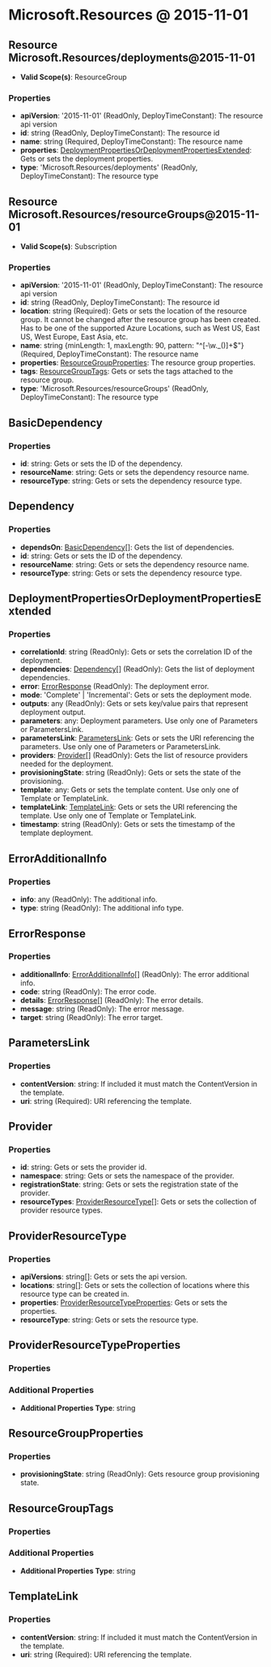 # Microsoft.Resources @ 2015-11-01

## Resource Microsoft.Resources/deployments@2015-11-01
* **Valid Scope(s)**: ResourceGroup
### Properties
* **apiVersion**: '2015-11-01' (ReadOnly, DeployTimeConstant): The resource api version
* **id**: string (ReadOnly, DeployTimeConstant): The resource id
* **name**: string (Required, DeployTimeConstant): The resource name
* **properties**: [DeploymentPropertiesOrDeploymentPropertiesExtended](#deploymentpropertiesordeploymentpropertiesextended): Gets or sets the deployment properties.
* **type**: 'Microsoft.Resources/deployments' (ReadOnly, DeployTimeConstant): The resource type

## Resource Microsoft.Resources/resourceGroups@2015-11-01
* **Valid Scope(s)**: Subscription
### Properties
* **apiVersion**: '2015-11-01' (ReadOnly, DeployTimeConstant): The resource api version
* **id**: string (ReadOnly, DeployTimeConstant): The resource id
* **location**: string (Required): Gets or sets the location of the resource group. It cannot be changed after the resource group has been created. Has to be one of the supported Azure Locations, such as West US, East US, West Europe, East Asia, etc.
* **name**: string {minLength: 1, maxLength: 90, pattern: "^[-\w\._\(\)]+$"} (Required, DeployTimeConstant): The resource name
* **properties**: [ResourceGroupProperties](#resourcegroupproperties): The resource group properties.
* **tags**: [ResourceGroupTags](#resourcegrouptags): Gets or sets the tags attached to the resource group.
* **type**: 'Microsoft.Resources/resourceGroups' (ReadOnly, DeployTimeConstant): The resource type

## BasicDependency
### Properties
* **id**: string: Gets or sets the ID of the dependency.
* **resourceName**: string: Gets or sets the dependency resource name.
* **resourceType**: string: Gets or sets the dependency resource type.

## Dependency
### Properties
* **dependsOn**: [BasicDependency](#basicdependency)[]: Gets the list of dependencies.
* **id**: string: Gets or sets the ID of the dependency.
* **resourceName**: string: Gets or sets the dependency resource name.
* **resourceType**: string: Gets or sets the dependency resource type.

## DeploymentPropertiesOrDeploymentPropertiesExtended
### Properties
* **correlationId**: string (ReadOnly): Gets or sets the correlation ID of the deployment.
* **dependencies**: [Dependency](#dependency)[] (ReadOnly): Gets the list of deployment dependencies.
* **error**: [ErrorResponse](#errorresponse) (ReadOnly): The deployment error.
* **mode**: 'Complete' | 'Incremental': Gets or sets the deployment mode.
* **outputs**: any (ReadOnly): Gets or sets key/value pairs that represent deployment output.
* **parameters**: any: Deployment parameters. Use only one of Parameters or ParametersLink.
* **parametersLink**: [ParametersLink](#parameterslink): Gets or sets the URI referencing the parameters. Use only one of Parameters or ParametersLink.
* **providers**: [Provider](#provider)[] (ReadOnly): Gets the list of resource providers needed for the deployment.
* **provisioningState**: string (ReadOnly): Gets or sets the state of the provisioning.
* **template**: any: Gets or sets the template content. Use only one of Template or TemplateLink.
* **templateLink**: [TemplateLink](#templatelink): Gets or sets the URI referencing the template. Use only one of Template or TemplateLink.
* **timestamp**: string (ReadOnly): Gets or sets the timestamp of the template deployment.

## ErrorAdditionalInfo
### Properties
* **info**: any (ReadOnly): The additional info.
* **type**: string (ReadOnly): The additional info type.

## ErrorResponse
### Properties
* **additionalInfo**: [ErrorAdditionalInfo](#erroradditionalinfo)[] (ReadOnly): The error additional info.
* **code**: string (ReadOnly): The error code.
* **details**: [ErrorResponse](#errorresponse)[] (ReadOnly): The error details.
* **message**: string (ReadOnly): The error message.
* **target**: string (ReadOnly): The error target.

## ParametersLink
### Properties
* **contentVersion**: string: If included it must match the ContentVersion in the template.
* **uri**: string (Required): URI referencing the template.

## Provider
### Properties
* **id**: string: Gets or sets the provider id.
* **namespace**: string: Gets or sets the namespace of the provider.
* **registrationState**: string: Gets or sets the registration state of the provider.
* **resourceTypes**: [ProviderResourceType](#providerresourcetype)[]: Gets or sets the collection of provider resource types.

## ProviderResourceType
### Properties
* **apiVersions**: string[]: Gets or sets the api version.
* **locations**: string[]: Gets or sets the collection of locations where this resource type can be created in.
* **properties**: [ProviderResourceTypeProperties](#providerresourcetypeproperties): Gets or sets the properties.
* **resourceType**: string: Gets or sets the resource type.

## ProviderResourceTypeProperties
### Properties
### Additional Properties
* **Additional Properties Type**: string

## ResourceGroupProperties
### Properties
* **provisioningState**: string (ReadOnly): Gets resource group provisioning state.

## ResourceGroupTags
### Properties
### Additional Properties
* **Additional Properties Type**: string

## TemplateLink
### Properties
* **contentVersion**: string: If included it must match the ContentVersion in the template.
* **uri**: string (Required): URI referencing the template.

